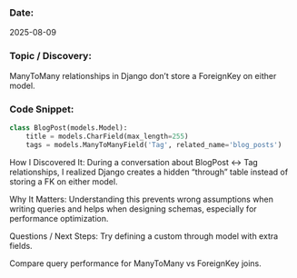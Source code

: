 

### Date:
2025-08-09

### Topic / Discovery:
ManyToMany relationships in Django don’t store a ForeignKey on either model.

### Code Snippet:
```python
class BlogPost(models.Model):
    title = models.CharField(max_length=255)
    tags = models.ManyToManyField('Tag', related_name='blog_posts')
```
How I Discovered It:
During a conversation about BlogPost ↔ Tag relationships, I realized Django creates a hidden “through” table instead of storing a FK on either model.

Why It Matters:
Understanding this prevents wrong assumptions when writing queries and helps when designing schemas, especially for performance optimization.

Questions / Next Steps:
Try defining a custom through model with extra fields.

Compare query performance for ManyToMany vs ForeignKey joins.
